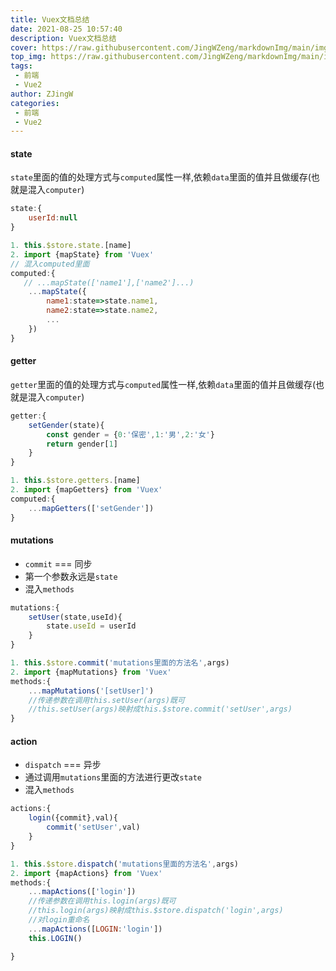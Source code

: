 ```yaml
---
title: Vuex文档总结
date: 2021-08-25 10:57:40
description: Vuex文档总结
cover: https://raw.githubusercontent.com/JingWZeng/markdownImg/main/img/202108251059002.jpg
top_img: https://raw.githubusercontent.com/JingWZeng/markdownImg/main/img/202108251059002.jpg
tags: 
 - 前端
 - Vue2
author: ZJingW
categories: 
 - 前端
 - Vue2
---
```


#### state
`state`里面的值的处理方式与`computed`属性一样,依赖`data`里面的值并且做缓存(也就是混入`computer`)
```javascript
state:{
    userId:null
}

1. this.$store.state.[name]
2. import {mapState} from 'Vuex'
// 混入computed里面
computed:{
   // ...mapState(['name1'],['name2']...)
    ...mapState({
        name1:state=>state.name1,
        name2:state=>state.name2,
        ...
    })
}
```

#### getter
`getter`里面的值的处理方式与`computed`属性一样,依赖`data`里面的值并且做缓存(也就是混入`computer`)
```javascript
getter:{
    setGender(state){
        const gender = {0:'保密',1:'男',2:'女'}
        return gender[1]
    }
}

1. this.$store.getters.[name]
2. import {mapGetters} from 'Vuex'
computed:{
    ...mapGetters(['setGender'])
}
```

#### mutations
- `commit` === 同步
- 第一个参数永远是`state`
- 混入`methods`
```javascript
mutations:{
    setUser(state,useId){
        state.useId = userId
    }
}

1. this.$store.commit('mutations里面的方法名',args)
2. import {mapMutations} from 'Vuex'
methods:{
    ...mapMutations('[setUser]')
    //传递参数在调用this.setUser(args)既可
    //this.setUser(args)映射成this.$store.commit('setUser',args)
}
```
#### action
- `dispatch` === 异步
- 通过调用`mutations`里面的方法进行更改`state`
- 混入`methods`
```javascript
actions:{
    login({commit},val){
        commit('setUser',val)
    }
}

1. this.$store.dispatch('mutations里面的方法名',args)
2. import {mapActions} from 'Vuex'
methods:{
    ...mapActions(['login'])
    //传递参数在调用this.login(args)既可
    //this.login(args)映射成this.$store.dispatch('login',args)
    //对login重命名
    ...mapActions([LOGIN:'login'])
    this.LOGIN()

}

```
